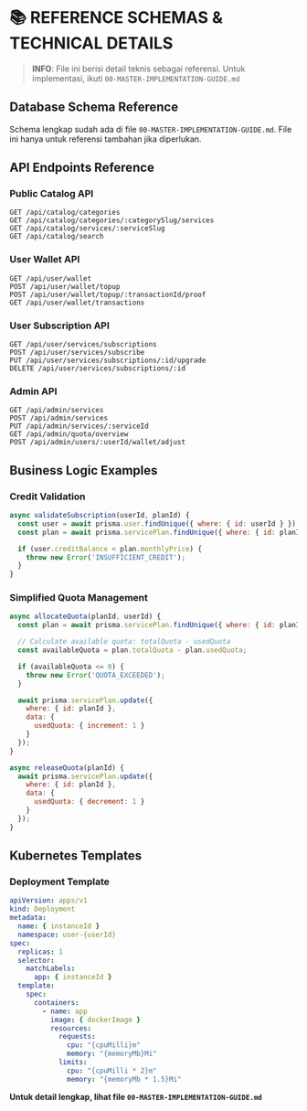# 📚 REFERENCE SCHEMAS & TECHNICAL DETAILS

> **INFO**: File ini berisi detail teknis sebagai referensi. Untuk implementasi, ikuti `00-MASTER-IMPLEMENTATION-GUIDE.md`

## Database Schema Reference

Schema lengkap sudah ada di file `00-MASTER-IMPLEMENTATION-GUIDE.md`. File ini hanya untuk referensi tambahan jika diperlukan.

## API Endpoints Reference

### Public Catalog API

```http
GET /api/catalog/categories
GET /api/catalog/categories/:categorySlug/services
GET /api/catalog/services/:serviceSlug
GET /api/catalog/search
```

### User Wallet API

```http
GET /api/user/wallet
POST /api/user/wallet/topup
POST /api/user/wallet/topup/:transactionId/proof
GET /api/user/wallet/transactions
```

### User Subscription API

```http
GET /api/user/services/subscriptions
POST /api/user/services/subscribe
PUT /api/user/services/subscriptions/:id/upgrade
DELETE /api/user/services/subscriptions/:id
```

### Admin API

```http
GET /api/admin/services
POST /api/admin/services
PUT /api/admin/services/:serviceId
GET /api/admin/quota/overview
POST /api/admin/users/:userId/wallet/adjust
```

## Business Logic Examples

### Credit Validation

```javascript
async validateSubscription(userId, planId) {
  const user = await prisma.user.findUnique({ where: { id: userId } });
  const plan = await prisma.servicePlan.findUnique({ where: { id: planId } });

  if (user.creditBalance < plan.monthlyPrice) {
    throw new Error('INSUFFICIENT_CREDIT');
  }
}
```

### Simplified Quota Management

```javascript
async allocateQuota(planId, userId) {
  const plan = await prisma.servicePlan.findUnique({ where: { id: planId } });

  // Calculate available quota: totalQuota - usedQuota
  const availableQuota = plan.totalQuota - plan.usedQuota;

  if (availableQuota <= 0) {
    throw new Error('QUOTA_EXCEEDED');
  }

  await prisma.servicePlan.update({
    where: { id: planId },
    data: {
      usedQuota: { increment: 1 }
    }
  });
}

async releaseQuota(planId) {
  await prisma.servicePlan.update({
    where: { id: planId },
    data: {
      usedQuota: { decrement: 1 }
    }
  });
}
```

## Kubernetes Templates

### Deployment Template

```yaml
apiVersion: apps/v1
kind: Deployment
metadata:
  name: { instanceId }
  namespace: user-{userId}
spec:
  replicas: 1
  selector:
    matchLabels:
      app: { instanceId }
  template:
    spec:
      containers:
        - name: app
          image: { dockerImage }
          resources:
            requests:
              cpu: "{cpuMilli}m"
              memory: "{memoryMb}Mi"
            limits:
              cpu: "{cpuMilli * 2}m"
              memory: "{memoryMb * 1.5}Mi"
```

**Untuk detail lengkap, lihat file `00-MASTER-IMPLEMENTATION-GUIDE.md`**
